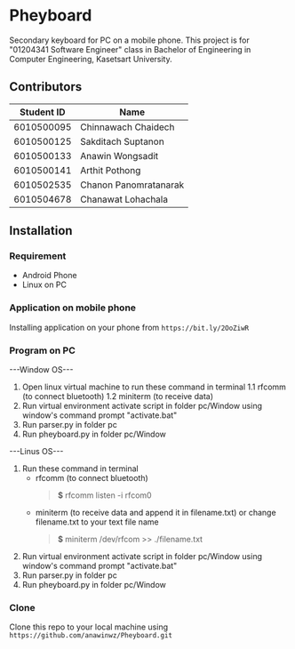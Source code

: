 # Pheyboard
Secondary keyboard for PC on a mobile phone.
This project is for "01204341 Software Engineer" class in Bachelor of Engineering in Computer Engineering, Kasetsart University.

## Contributors
| Student ID | Name |
| ---------- | ---- |
| 6010500095 | Chinnawach Chaidech |
| 6010500125 | Sakditach Suptanon |
| 6010500133 | Anawin Wongsadit |
| 6010500141 | Arthit Pothong |
| 6010502535 | Chanon Panomratanarak |
| 6010504678 | Chanawat Lohachala |

## Installation
### Requirement
- Android Phone
- Linux on PC
### Application on mobile phone
Installing application on your phone from `https://bit.ly/2OoZiwR`
### Program on PC
---Window OS---
1. Open linux virtual machine to run these command in terminal
   1.1 rfcomm (to connect bluetooth)
   1.2 miniterm (to receive data)
2. Run virtual environment activate script in folder pc/Window using window's command prompt "activate.bat"
3. Run parser.py in folder pc
4. Run pheyboard.py in folder pc/Window

---Linus OS---
1. Run these command in terminal
   - rfcomm (to connect bluetooth)
      > __$__ rfcomm listen -i rfcom0
   - miniterm (to receive data and append it in filename.txt) or change filename.txt to your text file name
      > __$__ miniterm /dev/rfcom >> ./filename.txt
2. Run virtual environment activate script in folder pc/Window using window's command prompt "activate.bat"
3. Run parser.py in folder pc
4. Run pheyboard.py in folder pc/Window

### Clone
Clone this repo to your local machine using `https://github.com/anawinwz/Pheyboard.git`
